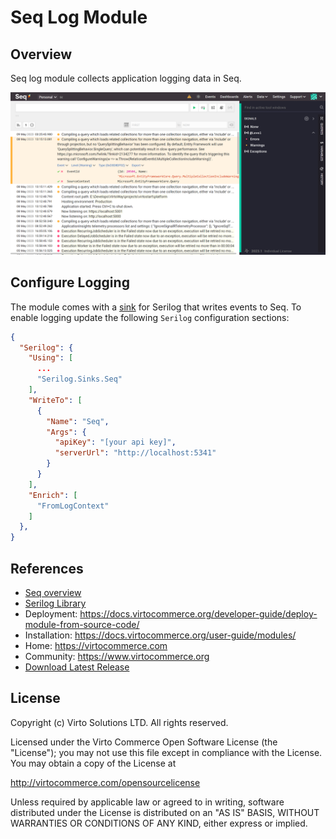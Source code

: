 # Seq Log Module

## Overview

Seq log module collects application logging data in Seq.

![Seq events panel](docs/media/seq-events.png)

## Configure Logging

The module comes with a [sink](https://github.com/datalust/serilog-sinks-seq) for Serilog that writes events to Seq. To enable logging update the following `Serilog` configuration sections:

```JSON
{
  "Serilog": {
    "Using": [
      ...
      "Serilog.Sinks.Seq"
    ],
    "WriteTo": [
      {
        "Name": "Seq", 
        "Args": {
          "apiKey": "[your api key]",
          "serverUrl": "http://localhost:5341"
        }
      }
    ],
    "Enrich": [
      "FromLogContext"
    ]
  },
}
```

## References
* [Seq overview](https://docs.datalust.co/docs/an-overview-of-seq)
* [Serilog Library](https://serilog.net/)
* Deployment: https://docs.virtocommerce.org/developer-guide/deploy-module-from-source-code/
* Installation: https://docs.virtocommerce.org/user-guide/modules/
* Home: https://virtocommerce.com
* Community: https://www.virtocommerce.org
* [Download Latest Release](https://github.com/VirtoCommerce/vc-module-seq-log/releases/latest)

## License

Copyright (c) Virto Solutions LTD.  All rights reserved.

Licensed under the Virto Commerce Open Software License (the "License"); you
may not use this file except in compliance with the License. You may
obtain a copy of the License at

<http://virtocommerce.com/opensourcelicense>

Unless required by applicable law or agreed to in writing, software
distributed under the License is distributed on an "AS IS" BASIS,
WITHOUT WARRANTIES OR CONDITIONS OF ANY KIND, either express or
implied.
